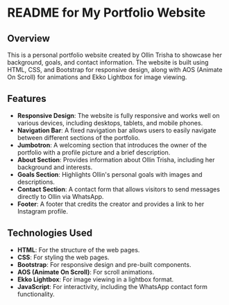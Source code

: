 # README for My Portfolio Website

## Overview

This is a personal portfolio website created by Ollin Trisha to showcase her background, goals, and contact information. The website is built using HTML, CSS, and Bootstrap for responsive design, along with AOS (Animate On Scroll) for animations and Ekko Lightbox for image viewing.

## Features

- **Responsive Design**: The website is fully responsive and works well on various devices, including desktops, tablets, and mobile phones.
- **Navigation Bar**: A fixed navigation bar allows users to easily navigate between different sections of the portfolio.
- **Jumbotron**: A welcoming section that introduces the owner of the portfolio with a profile picture and a brief description.
- **About Section**: Provides information about Ollin Trisha, including her background and interests.
- **Goals Section**: Highlights Ollin's personal goals with images and descriptions.
- **Contact Section**: A contact form that allows visitors to send messages directly to Ollin via WhatsApp.
- **Footer**: A footer that credits the creator and provides a link to her Instagram profile.

## Technologies Used

- **HTML**: For the structure of the web pages.
- **CSS**: For styling the web pages.
- **Bootstrap**: For responsive design and pre-built components.
- **AOS (Animate On Scroll)**: For scroll animations.
- **Ekko Lightbox**: For image viewing in a lightbox format.
- **JavaScript**: For interactivity, including the WhatsApp contact form functionality.

